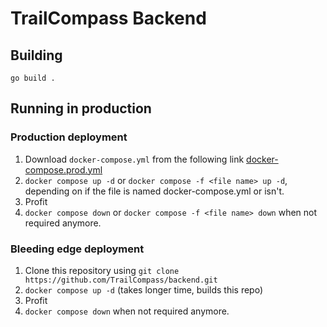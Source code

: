 # TrailCompass Backend

## Building

`go build .`

## Running in production

### Production deployment

1. Download `docker-compose.yml` from the following
   link [docker-compose.prod.yml](https://github.com/TrailCompass/backend/blob/main/docker-compose.prod.yml)
2. `docker compose up -d` or `docker compose -f <file name> up -d`, depending on if the file is named docker-compose.yml
   or isn't.
3. Profit
4. `docker compose down` or `docker compose -f <file name> down` when not required anymore.

### Bleeding edge deployment

1. Clone this repository using `git clone https://github.com/TrailCompass/backend.git`
2. `docker compose up -d` (takes longer time, builds this repo)
3. Profit
4. `docker compose down` when not required anymore.